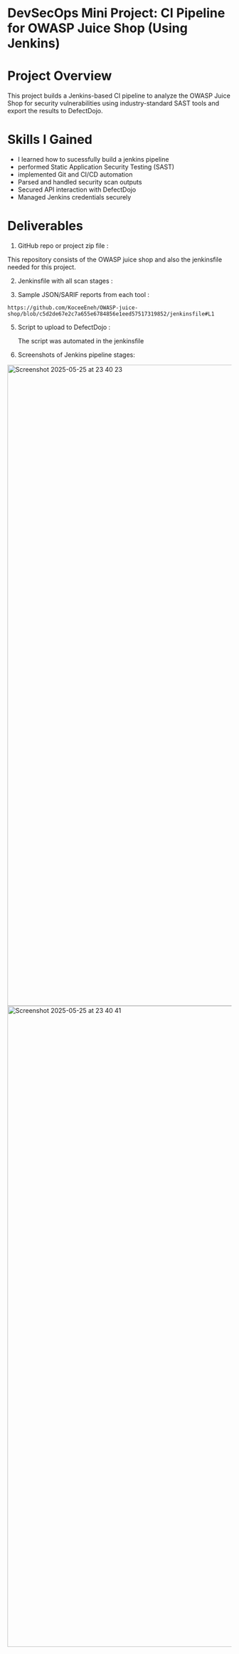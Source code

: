 # DevSecOps Mini Project: CI Pipeline for OWASP Juice Shop (Using Jenkins)

# Project Overview 
This project builds a Jenkins-based CI pipeline to analyze the OWASP Juice Shop for security vulnerabilities using industry-standard SAST tools and export the results to DefectDojo.

# Skills I Gained
- I learned how to sucessfully build a jenkins pipeline
- performed Static Application Security Testing (SAST)
- implemented Git and CI/CD automation 
- Parsed and handled security scan outputs
- Secured API interaction with DefectDojo
- Managed Jenkins credentials securely

# Deliverables

1. GitHub repo or project zip file :

This repository consists of the OWASP juice shop and also the jenkinsfile needed for this project. 

2. Jenkinsfile with all scan stages : 

3. Sample JSON/SARIF reports from each tool :
   
 `https://github.com/KoceeEneh/OWASP-juice-shop/blob/c5d2de67e2c7a655e6784856e1eed57517319852/jenkinsfile#L1`
 
5. Script to upload to DefectDojo :
   
   The script was automated in the jenkinsfile 
6. Screenshots of Jenkins pipeline stages:

<img width="1440" alt="Screenshot 2025-05-25 at 23 40 23" src="https://github.com/user-attachments/assets/b7ab135d-89f6-4892-bb50-00afa913f6aa" />

<img width="1440" alt="Screenshot 2025-05-25 at 23 40 41" src="https://github.com/user-attachments/assets/e3f9f879-c731-4b4d-b413-9cf3e53b8b9d" />



